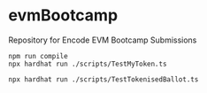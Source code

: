 # evmBootcamp
Repository for Encode EVM Bootcamp Submissions


```shell
npm run compile
npx hardhat run ./scripts/TestMyToken.ts

npx hardhat run ./scripts/TestTokenisedBallot.ts
```